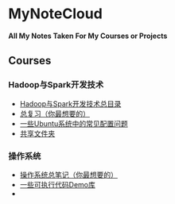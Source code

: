 # MyNoteCloud
**All My Notes Taken For My Courses or Projects**

## Courses
### Hadoop与Spark开发技术
* [Hadoop与Spark开发技术总目录](https://github.com/FrankieNButtons/MyNoteCloud/tree/main/Hadoop%E4%B8%8ESpark%E5%BC%80%E5%8F%91%E6%8A%80%E6%9C%AF "总目录")
* [总复习（你最想要的）](https://github.com/FrankieNButtons/MyNoteCloud/blob/main/Hadoop%E4%B8%8ESpark%E5%BC%80%E5%8F%91%E6%8A%80%E6%9C%AF/%E6%80%BB%E5%A4%8D%E4%B9%A0.md "期末复习绝佳拍档")
* [一些Ubuntu系统中的常见配置问题](https://github.com/FrankieNButtons/MyNoteCloud/blob/main/Hadoop%E4%B8%8ESpark%E5%BC%80%E5%8F%91%E6%8A%80%E6%9C%AF/%E5%A6%82%E4%BD%95%E5%A4%84%E7%90%86%E5%90%84%E7%A7%8D%E6%9D%83%E9%99%90%E9%97%AE%E9%A2%98.md "主要是SSH登录失败的问题")
* [共享文件夹](https://github.com/FrankieNButtons/MyNoteCloud/blob/main/Hadoop%E4%B8%8ESpark%E5%BC%80%E5%8F%91%E6%8A%80%E6%9C%AF/%E5%A6%82%E4%BD%95%E6%8C%82%E8%BD%BDLinux%E4%B8%8EWindows%E7%9A%84%E5%85%B1%E4%BA%AB%E6%96%87%E4%BB%B6%E5%A4%B9.md "很简单")

### 操作系统
* [操作系统总笔记（你最想要的）](https://github.com/FrankieNButtons/MyNoteCloud/blob/main/%E6%93%8D%E4%BD%9C%E7%B3%BB%E7%BB%9F/%E8%AF%BE%E5%A0%82%E7%AC%94%E8%AE%B0.md "期末复习绝佳拍档")
* [一些可执行代码Demo库](https://github.com/FrankieNButtons/MyNoteCloud/blob/main/%E6%93%8D%E4%BD%9C%E7%B3%BB%E7%BB%9F/codes "不多，C、Rust都有，ChatGPT顺手写的，建议在Linux下使用")
* 
